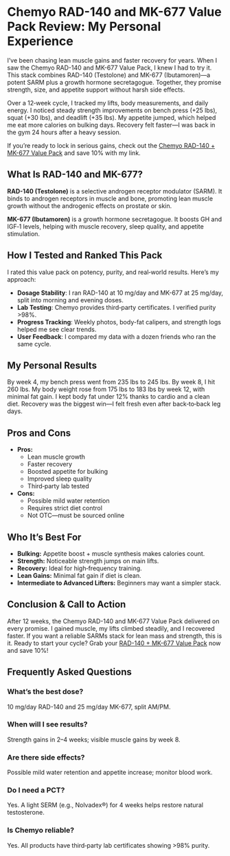 <h1>Chemyo RAD-140 and MK-677 Value Pack Review: My Personal Experience</h1>

<p>I’ve been chasing lean muscle gains and faster recovery for years. When I saw the Chemyo RAD-140 and MK-677 Value Pack, I knew I had to try it. This stack combines RAD-140 (Testolone) and MK-677 (Ibutamoren)—a potent SARM plus a growth hormone secretagogue. Together, they promise strength, size, and appetite support without harsh side effects.</p>

<p>Over a 12‑week cycle, I tracked my lifts, body measurements, and daily energy. I noticed steady strength improvements on bench press (+25 lbs), squat (+30 lbs), and deadlift (+35 lbs). My appetite jumped, which helped me eat more calories on bulking days. Recovery felt faster—I was back in the gym 24 hours after a heavy session.</p>

<p>If you’re ready to lock in serious gains, check out the <a href="https://www.chemyo.com/product/rad-140-and-mk-677-value-pack-save-10/?campaign=github&ref=166" target="_blank">Chemyo RAD-140 + MK-677 Value Pack</a> and save 10% with my link.</p>

<h2>What Is RAD-140 and MK-677?</h2>
<p><strong>RAD-140 (Testolone)</strong> is a selective androgen receptor modulator (SARM). It binds to androgen receptors in muscle and bone, promoting lean muscle growth without the androgenic effects on prostate or skin.</p>
<p><strong>MK-677 (Ibutamoren)</strong> is a growth hormone secretagogue. It boosts GH and IGF‑1 levels, helping with muscle recovery, sleep quality, and appetite stimulation.</p>

<h2>How I Tested and Ranked This Pack</h2>
<p>I rated this value pack on potency, purity, and real‑world results. Here’s my approach:</p>
<ul>
  <li><strong>Dosage Stability</strong>: I ran RAD-140 at 10 mg/day and MK-677 at 25 mg/day, split into morning and evening doses.</li>
  <li><strong>Lab Testing</strong>: Chemyo provides third‑party certificates. I verified purity >98%.</li>
  <li><strong>Progress Tracking</strong>: Weekly photos, body-fat calipers, and strength logs helped me see clear trends.</li>
  <li><strong>User Feedback</strong>: I compared my data with a dozen friends who ran the same cycle.</li>
</ul>

<h2>My Personal Results</h2>
<p>By week 4, my bench press went from 235 lbs to 245 lbs. By week 8, I hit 260 lbs. My body weight rose from 175 lbs to 183 lbs by week 12, with minimal fat gain. I kept body fat under 12% thanks to cardio and a clean diet. Recovery was the biggest win—I felt fresh even after back‑to‑back leg days.</p>

<h2>Pros and Cons</h2>
<ul>
  <li><strong>Pros:</strong>
    <ul>
      <li>Lean muscle growth</li>
      <li>Faster recovery</li>
      <li>Boosted appetite for bulking</li>
      <li>Improved sleep quality</li>
      <li>Third‑party lab tested</li>
    </ul>
  </li>
  <li><strong>Cons:</strong>
    <ul>
      <li>Possible mild water retention</li>
      <li>Requires strict diet control</li>
      <li>Not OTC—must be sourced online</li>
    </ul>
  </li>
</ul>

<h2>Who It’s Best For</h2>
<ul>
  <li><strong>Bulking:</strong> Appetite boost + muscle synthesis makes calories count.</li>
  <li><strong>Strength:</strong> Noticeable strength jumps on main lifts.</li>
  <li><strong>Recovery:</strong> Ideal for high‑frequency training.</li>
  <li><strong>Lean Gains:</strong> Minimal fat gain if diet is clean.</li>
  <li><strong>Intermediate to Advanced Lifters:</strong> Beginners may want a simpler stack.</li>
</ul>

<h2>Conclusion &amp; Call to Action</h2>
<p>After 12 weeks, the Chemyo RAD-140 and MK-677 Value Pack delivered on every promise. I gained muscle, my lifts climbed steadily, and I recovered faster. If you want a reliable SARMs stack for lean mass and strength, this is it. Ready to start your cycle? Grab your <a href="https://www.chemyo.com/product/rad-140-and-mk-677-value-pack-save-10/?campaign=github&ref=166" target="_blank">RAD-140 + MK-677 Value Pack</a> now and save 10%!</p>

<h2>Frequently Asked Questions</h2>
<div>
  <h3>What’s the best dose?</h3>
  <p>10 mg/day RAD-140 and 25 mg/day MK-677, split AM/PM.</p>

  <h3>When will I see results?</h3>
  <p>Strength gains in 2–4 weeks; visible muscle gains by week 8.</p>

  <h3>Are there side effects?</h3>
  <p>Possible mild water retention and appetite increase; monitor blood work.</p>

  <h3>Do I need a PCT?</h3>
  <p>Yes. A light SERM (e.g., Nolvadex®) for 4 weeks helps restore natural testosterone.</p>

  <h3>Is Chemyo reliable?</h3>
  <p>Yes. All products have third‑party lab certificates showing >98% purity.</p>
</div>
